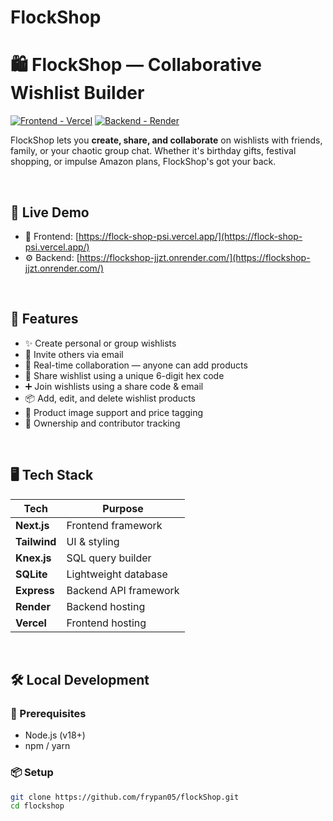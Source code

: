 # FlockShop

# 🛍️ FlockShop — Collaborative Wishlist Builder

[![Frontend - Vercel](https://img.shields.io/badge/frontend-Vercel-black?logo=vercel)](https://flock-shop-psi.vercel.app/)
[![Backend - Render](https://img.shields.io/badge/backend-Render-593d88?logo=render)](https://flockshop-jjzt.onrender.com/)

FlockShop lets you **create, share, and collaborate** on wishlists with friends, family, or your chaotic group chat. Whether it's birthday gifts, festival shopping, or impulse Amazon plans, FlockShop's got your back.

<br/>

## 🌟 Live Demo

- 🔗 Frontend: [https://flock-shop-psi.vercel.app/](https://flock-shop-psi.vercel.app/)
- ⚙️ Backend: [https://flockshop-jjzt.onrender.com/](https://flockshop-jjzt.onrender.com/)

<br/>

## 🚀 Features

- ✨ Create personal or group wishlists
- 👥 Invite others via email
- 🔄 Real-time collaboration — anyone can add products
- 🔗 Share wishlist using a unique 6-digit hex code
- ➕ Join wishlists using a share code & email
- 📦 Add, edit, and delete wishlist products
- 📸 Product image support and price tagging
- 📧 Ownership and contributor tracking

<br/>

## 🖥️ Tech Stack

| Tech        | Purpose                     |
|-------------|-----------------------------|
| **Next.js** | Frontend framework          |
| **Tailwind**| UI & styling                |
| **Knex.js** | SQL query builder           |
| **SQLite**  | Lightweight database        |
| **Express** | Backend API framework       |
| **Render**  | Backend hosting             |
| **Vercel**  | Frontend hosting            |

<br/>

## 🛠️ Local Development

### 🧩 Prerequisites

- Node.js (v18+)
- npm / yarn

### 📦 Setup

```bash
git clone https://github.com/frypan05/flockShop.git
cd flockshop

